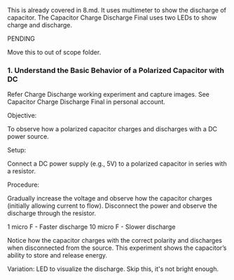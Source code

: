 This is already covered in 8.md. It uses multimeter to show the discharge of capacitor. The Capacitor Charge Discharge Final uses two LEDs to show charge and discharge.

PENDING

Move this to out of scope folder.

### 1. Understand the Basic Behavior of a Polarized Capacitor with DC

Refer Charge Discharge working experiment and capture images. See Capacitor Charge Discharge Final in personal account. 

Objective:

To observe how a polarized capacitor charges and discharges with a DC power source.

Setup:

Connect a DC power supply (e.g., 5V) to a polarized capacitor in series with a resistor.

Procedure:

Gradually increase the voltage and observe how the capacitor charges (initially allowing current to flow).
Disconnect the power and observe the discharge through the resistor.

1 micro F - Faster discharge
10 micro F - Slower discharge

Notice how the capacitor charges with the correct polarity and discharges when disconnected from the source. This experiment shows the capacitor’s ability to store and release energy.

Variation: LED to visualize the discharge. Skip this, it's not bright enough.

